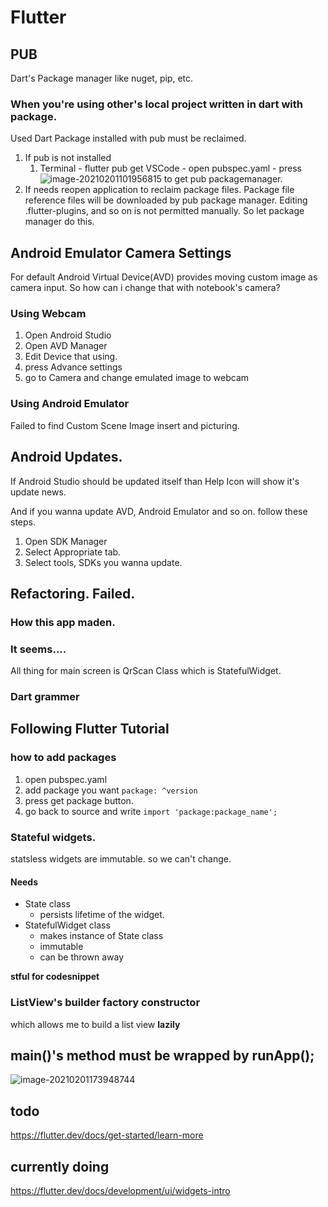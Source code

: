 # Flutter

## PUB

Dart's Package manager like nuget, pip, etc.

 

### When you're using other's local project written in dart with package.

Used Dart Package installed with pub must be reclaimed.

1. If pub is not installed
   1. Terminal - flutter pub get
      VSCode - open pubspec.yaml - press ![image-20210201101956815](D:\KULS\DailyMD\2102\referenceImage\210221\image-20210201101956815.png) to get pub packagemanager.
2. If needs reopen application to reclaim package files.
   Package file reference files will be downloaded by pub package manager.
   Editing .flutter-plugins, and so on is not permitted manually. So let package manager do this.



## Android Emulator Camera Settings

For default Android Virtual Device(AVD) provides moving custom image as camera input.
So how can i change that with notebook's camera?

### Using Webcam

1. Open Android Studio
2. Open AVD Manager
3. Edit Device that using.
4. press Advance settings
5. go to Camera and change emulated image to webcam

### Using Android Emulator

Failed to find Custom Scene Image insert and picturing.



## Android Updates.

If Android Studio should be updated itself than Help Icon will show it's update news.

And if you wanna update AVD, Android Emulator and so on. follow these steps.

1. Open SDK Manager
2. Select Appropriate tab.
3. Select tools, SDKs you wanna update.





## Refactoring. Failed.

### How this app maden.

### It seems....

All thing for main screen is QrScan Class which is StatefulWidget.



### Dart grammer





## Following Flutter Tutorial

### how to add packages

1. open pubspec.yaml
2. add package you want `package: ^version` 
3. press get package button.
4. go back to source and write `import 'package:package_name';`



### Stateful widgets.

statsless widgets are immutable. so we can't change.

#### Needs

* State class
  * persists lifetime of the widget.
* StatefulWidget class
  * makes instance of State class
  * immutable
  * can be thrown away

**stful for codesnippet**



### ListView's builder factory constructor

which allows me to build a list view **lazily**



## main()'s method must be wrapped by runApp();

![image-20210201173948744](D:\KULS\DailyMD\2102\referenceImage\210221\image-20210201173948744.png)





## todo

https://flutter.dev/docs/get-started/learn-more

## currently doing

https://flutter.dev/docs/development/ui/widgets-intro